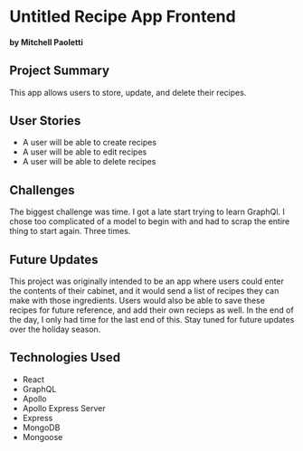 # Untitled Recipe App Frontend

#### by Mitchell Paoletti

## Project Summary

This app allows users to store, update, and delete their recipes.

## User Stories

- A user will be able to create recipes
- A user will be able to edit recipes
- A user will be able to delete recipes


## Challenges

The biggest challenge was time. I got a late start trying to learn GraphQl. I chose too complicated of a model to begin with and had to scrap the entire thing to start again. Three times.

## Future Updates

This project was originally intended to be an app where users could enter the contents of their cabinet, and it would send a list of recipes they can make with those ingredients. Users would also be able to save these recipes for future reference, and add their own recieps as well. In the end of the day, I only had time for the last end of this. Stay tuned for future updates over the holiday season. 

## Technologies Used

- React
- GraphQL
- Apollo
- Apollo Express Server
- Express
- MongoDB
- Mongoose 